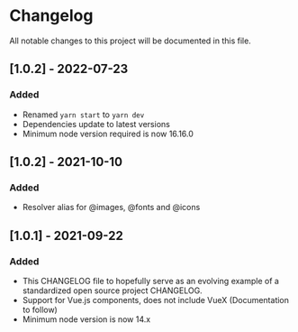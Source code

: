 # Changelog

All notable changes to this project will be documented in this file.
## [1.0.2] - 2022-07-23
### Added
- Renamed `yarn start` to `yarn dev`
- Dependencies update to latest versions
- Minimum node version required is now 16.16.0

## [1.0.2] - 2021-10-10
### Added
- Resolver alias for @images, @fonts and @icons

## [1.0.1] - 2021-09-22

### Added

- This CHANGELOG file to hopefully serve as an evolving example of a
  standardized open source project CHANGELOG.
- Support for Vue.js components, does not include VueX (Documentation to follow)
- Minimum node version is now 14.x
  